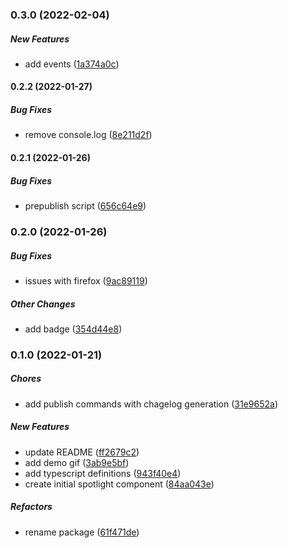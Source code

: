 ### 0.3.0 (2022-02-04)

##### New Features

*  add events ([1a374a0c](https://github.com/Smile-SA/spotlight-vue/commit/1a374a0c44051b4e29633354ceed93278d30809a))

#### 0.2.2 (2022-01-27)

##### Bug Fixes

*  remove console.log ([8e211d2f](https://github.com/Smile-SA/spotlight-vue/commit/8e211d2f4ead1652544c4cb8a837e0daae62f92d))

#### 0.2.1 (2022-01-26)

##### Bug Fixes

*  prepublish script ([656c64e9](https://github.com/Smile-SA/spotlight-vue/commit/656c64e91636e58a476b6159779a167eb7518faf))

### 0.2.0 (2022-01-26)

##### Bug Fixes

*  issues with firefox ([9ac89119](https://github.com/Smile-SA/spotlight-vue/commit/9ac89119f17b5d4a458c5b15a0f2229cc0ddaffa))

##### Other Changes

*  add badge ([354d44e8](https://github.com/Smile-SA/spotlight-vue/commit/354d44e8dfa192de183be2e2300804a774f21c83))

### 0.1.0 (2022-01-21)

##### Chores

*  add publish commands with chagelog generation ([31e9652a](https://github.com/Smile-SA/spotlight-vue/commit/31e9652a28e164532af823d927f302699b8542e2))

##### New Features

*  update README ([ff2679c2](https://github.com/Smile-SA/spotlight-vue/commit/ff2679c20e677884ed875f844fe99f9eb26342a8))
*  add demo gif ([3ab9e5bf](https://github.com/Smile-SA/spotlight-vue/commit/3ab9e5bf5b53115f555e66395e45f6c3fee11793))
*  add typescript definitions ([943f40e4](https://github.com/Smile-SA/spotlight-vue/commit/943f40e4976fe0980991ddf282d1881585ea7b33))
*  create initial spotlight component ([84aa043e](https://github.com/Smile-SA/spotlight-vue/commit/84aa043e8c03cc65e41eeab8c9db53fed75ea139))

##### Refactors

*  rename package ([61f471de](https://github.com/Smile-SA/spotlight-vue/commit/61f471de4ea1f081a543dda161e1e4ff0ec9eb35))

